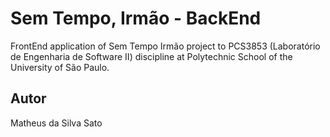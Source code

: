 # Sem Tempo, Irmão - BackEnd
FrontEnd application of Sem Tempo Irmão project to PCS3853 (Laboratório de Engenharia de Software II) discipline at Polytechnic School of the University of São Paulo. 

## Autor
Matheus da Silva Sato
